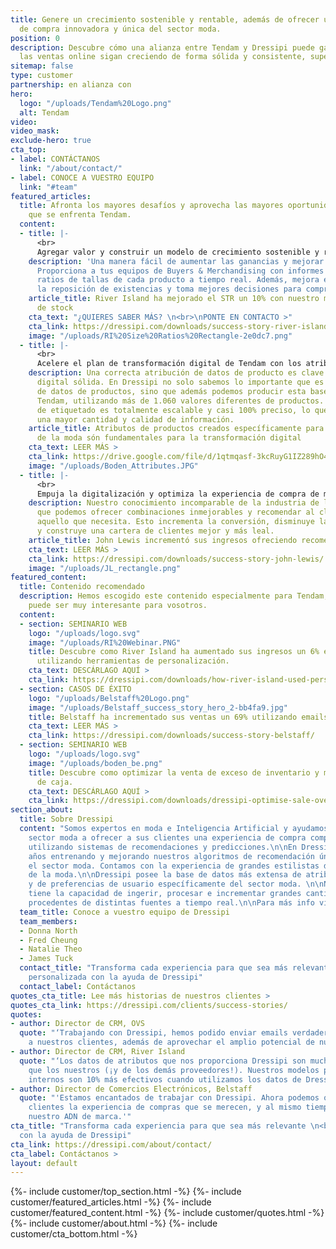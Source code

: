 ```yaml
---
title: Genere un crecimiento sostenible y rentable, además de ofrecer una experiencia
  de compra innovadora y única del sector moda.
position: 0
description: Descubre cómo una alianza entre Tendam y Dressipi puede garantizar que
  las ventas online sigan creciendo de forma sólida y consistente, superando las expectativas.
sitemap: false
type: customer
partnership: en alianza con
hero:
  logo: "/uploads/Tendam%20Logo.png"
  alt: Tendam
video: 
video_mask: 
exclude-hero: true
cta_top:
- label: CONTÁCTANOS
  link: "/about/contact/"
- label: CONOCE A VUESTRO EQUIPO
  link: "#team"
featured_articles:
  title: Afronta los mayores desafíos y aprovecha las mayores oportunidades a las
    que se enfrenta Tendam.
  content:
  - title: |-
      <br>
      Agregar valor y construir un modelo de crecimiento sostenible y rentable mediante la predicción de ratios de tallas.
    description: 'Una manera fácil de aumentar las ganancias y mejorar procesos internos:
      Proporciona a tus equipos de Buyers & Merchandising con informes de ventas y
      ratios de tallas de cada producto a tiempo real. Además, mejora el proceso para
      la reposición de existencias y toma mejores decisiones para compras futuras.'
    article_title: River Island ha mejorado el STR un 10% con nuestro modelo predictivo
      de stock
    cta_text: "¿QUIERES SABER MÁS? \n<br>\nPONTE EN CONTACTO >"
    cta_link: https://dressipi.com/downloads/success-story-river-island/
    image: "/uploads/RI%20Size%20Ratios%20Rectangle-2e0dc7.png"
  - title: |-
      <br>
      Acelere el plan de transformación digital de Tendam con los atributos de Dressipi.
    description: Una correcta atribución de datos de producto es clave para una transformación
      digital sólida. En Dressipi no solo sabemos lo importante que es una buena base
      de datos de productos, sino que además podemos producir esta base de datos para
      Tendam, utilizando más de 1.060 valores diferentes de productos. Nuestro modelo
      de etiquetado es totalmente escalable y casi 100% preciso, lo que significa
      una mayor cantidad y calidad de información.
    article_title: Atributos de productos creados específicamente para la indústria
      de la moda són fundamentales para la transformación digital
    cta_text: LEER MÁS >
    cta_link: https://drive.google.com/file/d/1qtmqasf-3kcRuyG1IZ289hO4OR6WE5gN/view?usp=sharing
    image: "/uploads/Boden_Attributes.JPG"
  - title: |-
      <br>
      Empuja la digitalización y optimiza la experiencia de compra de mas de 400 millones de clientes de Tendam.
    description: Nuestro conocimiento incomparable de la industria de la moda significa
      que podemos ofrecer combinaciones inmejorables y recomendar al cliente justo
      aquello que necesita. Esto incrementa la conversión, disminuye las devoluciones
      y construye una cartera de clientes mejor y más leal.
    article_title: John Lewis incrementó sus ingresos ofreciendo recomendaciones personalizadas
    cta_text: LEER MÁS >
    cta_link: https://dressipi.com/downloads/success-story-john-lewis/
    image: "/uploads/JL_rectangle.png"
featured_content:
  title: Contenido recomendado
  description: Hemos escogido este contenido especialmente para Tendam, creemos que
    puede ser muy interesante para vosotros.
  content:
  - section: SEMINARIO WEB
    logo: "/uploads/logo.svg"
    image: "/uploads/RI%20Webinar.PNG"
    title: Descubre como River Island ha aumentado sus ingresos un 6% en 12 meses
      utilizando herramientas de personalización.
    cta_text: DESCÁRLAGO AQUÍ >
    cta_link: https://dressipi.com/downloads/how-river-island-used-personalisation-to-deliver-revenue-increase/
  - section: CASOS DE ÉXITO
    logo: "/uploads/Belstaff%20Logo.png"
    image: "/uploads/Belstaff_success_story_hero_2-bb4fa9.jpg"
    title: Belstaff ha incrementado sus ventas un 69% utilizando emails personalizados.
    cta_text: LEER MÁS >
    cta_link: https://dressipi.com/downloads/success-story-belstaff/
  - section: SEMINARIO WEB
    logo: "/uploads/logo.svg"
    image: "/uploads/boden_be.png"
    title: Descubre como optimizar la venta de exceso de inventario y mejorar el flujo
      de caja.
    cta_text: DESCÁRLAGO AQUÍ >
    cta_link: https://dressipi.com/downloads/dressipi-optimise-sale-overstocked-products-webinar/
section_about:
  title: Sobre Dressipi
  content: "Somos expertos en moda e Inteligencia Artificial y ayudamos empresas del
    sector moda a ofrecer a sus clientes una experiencia de compra completamente personalizada,
    utilizando sistemas de recomendaciones y predicciones.\n\nEn Dressipi llevamos
    años entrenando y mejorando nuestros algoritmos de recomendación únicamente para
    el sector moda. Contamos con la experiencia de grandes estilistas de la industria
    de la moda.\n\nDressipi posee la base de datos más extensa de atributos de prendas
    y de preferencias de usuario específicamente del sector moda. \n\nNuestra plataforma
    tiene la capacidad de ingerir, procesar e incrementar grandes cantidades de datos
    procedentes de distintas fuentes a tiempo real.\n\nPara más info visita [dressipi.com](/)."
  team_title: Conoce a vuestro equipo de Dressipi
  team_members:
  - Donna North
  - Fred Cheung
  - Natalie Theo
  - James Tuck
  contact_title: "Transforma cada experiencia para que sea más relevante \n<br>\ny
    personalizada con la ayuda de Dressipi"
  contact_label: Contáctanos
quotes_cta_title: Lee más historias de nuestros clientes >
quotes_cta_link: https://dressipi.com/clients/success-stories/
quotes:
- author: Director de CRM, OVS
  quote: "‘Trabajando con Dressipi, hemos podido enviar emails verdaderamente personalizados
    a nuestros clientes, además de aprovechar el amplio potencial de nuestras tiendas.’"
- author: Director de CRM, River Island
  quote: "‘Los datos de atributos que nos proporciona Dressipi son muchísimo mejores
    que los nuestros (¡y de los demás proveedores!). Nuestros modelos predictivos
    internos son 10% más efectivos cuando utilizamos los datos de Dressipi.’"
- author: Director de Comercios Electrónicos, Belstaff
  quote: "'Estamos encantados de trabajar con Dressipi. Ahora podemos ofrecer a nuestros
    clientes la experiencia de compras que se merecen, y al mismo tiempo mantener
    nuestro ADN de marca.'"
cta_title: "Transforma cada experiencia para que sea más relevante \n<br>\ny personalizada
  con la ayuda de Dressipi"
cta_link: https://dressipi.com/about/contact/
cta_label: Contáctanos >
layout: default
---
```


{%- include customer/top_section.html -%}
{%- include customer/featured_articles.html -%}
{%- include customer/featured_content.html -%}
{%- include customer/quotes.html -%}
{%- include customer/about.html -%}
{%- include customer/cta_bottom.html -%}